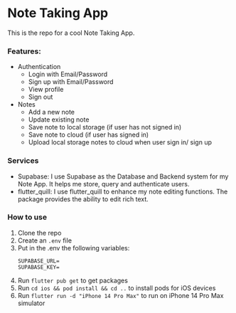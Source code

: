# Note Taking App

This is the repo for a cool Note Taking App.
### Features:
- Authentication
  - Login with Email/Password
  - Sign up with Email/Password
  - View profile
  - Sign out
- Notes
  - Add a new note
  - Update existing note
  - Save note to local storage (if user has not signed in)
  - Save note to cloud (if user has signed in)
  - Upload local storage notes to cloud when user sign in/ sign up

### Services
- Supabase: I use Supabase as the Database and Backend system for my Note App. It helps me store, query and authenticate users.
- flutter_quill: I use flutter_quill to enhance my note editing functions. The package provides the ability to edit rich text.

### How to use
1. Clone the repo
2. Create an ```.env``` file
3. Put in the .env the following variables:
   ```
   SUPABASE_URL=
   SUPABASE_KEY=
   ```
5. Run ```flutter pub get``` to get packages
6. Run ```cd ios && pod install && cd ..``` to install pods for iOS devices
7. Run ```flutter run -d "iPhone 14 Pro Max"``` to run on iPhone 14 Pro Max simulator

